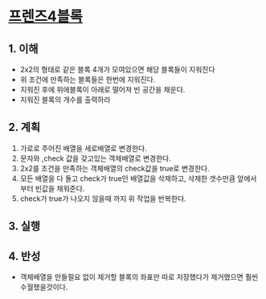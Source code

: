 # [프렌즈4블록](https://programmers.co.kr/learn/courses/30/lessons/17679)

## 1. 이해

- 2x2의 형태로 같은 블록 4개가 모여있으면 해당 블록들이 지워진다
- 위 조건에 만족하는 블록들은 한번에 지워진다.
- 지워진 후에 위에블록이 아래로 떨어져 빈 공간을 채운다.
- 지워진 블록의 개수를 출력하라

## 2. 계획

1. 가로로 주어진 배열을 세로배열로 변경한다.
2. 문자와 ,check 값을 갖고있는 객체배열로 변경한다.
3. 2x2를 조건을 만족하는 객체배열의 check값을 true로 변경한다.
4. 모든 배열을 다 돌고 check가 true인 배열값을 삭제하고, 삭제한 갯수만큼 앞에서부터 빈값을 채워준다.
5. check가 true가 나오지 않을때 까지 위 작업을 반복한다.

## 3. 실행

## 4. 반성

- 객체배열을 만들필요 없이 제거할 블록의 좌표만 따로 저장했다가 제거했으면 훨씬 수월했을것이다.
